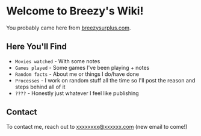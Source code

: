 # Welcome to Breezy's Wiki!

You probably came here from [breezysurplus.com](https://www.breezysurplus.com).

## Here You'll Find

* `Movies watched` - With some notes
* `Games played` - Some games I've been playing + notes
* `Random facts` - About me or things I do/have done
* `Processes` - I work on random stuff all the time so I'll post the reason and steps behind all of it
* `????` - Honestly just whatever I feel like publishing

## Contact

To contact me, reach out to xxxxxxxx@xxxxxx.com (new email to come!)
